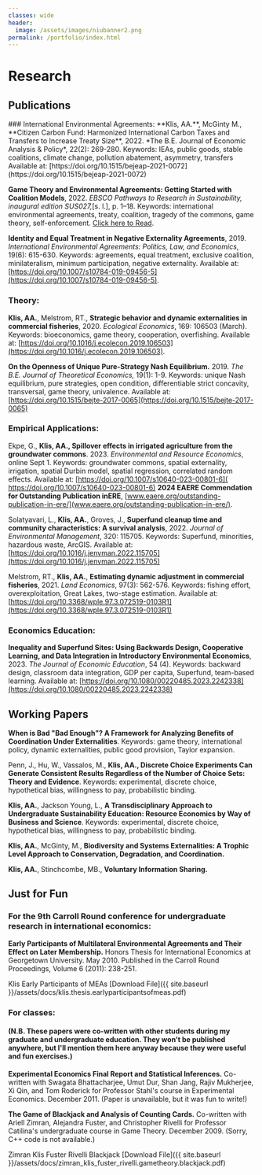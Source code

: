 ```yaml
---
classes: wide
header:
  image: /assets/images/niubanner2.png
permalink: /portfolio/index.html
---
```


# Research

<h2 id="publications">Publications</h2>
### International Environmental Agreements:
**Klis, AA.**, McGinty M., **Citizen Carbon Fund: Harmonized International Carbon Taxes and Transfers to Increase Treaty Size**, 2022. *The B.E. Journal of Economic Analysis & Policy*, 22(2): 269-280. Keywords: IEAs, public goods, stable coalitions, climate change, pollution abatement, asymmetry, transfers Available at: [https://doi.org/10.1515/bejeap-2021-0072](https://doi.org/10.1515/bejeap-2021-0072)  
  
**Game Theory and Environmental Agreements: Getting Started with Coalition Models**, 
2022. *EBSCO Pathways to Research in Sustainability, inaugural edition SUS027,*[s. l.], p. 1–18. Keywords: ​international environmental agreements, treaty, coalition, tragedy of the commons, game theory, self-enforcement. [Click here to Read](https://www.pathways2research.comptsGame%20Theory%20and%20Environmental%20Agreements%3A%20Getting%20Started%20with%20Coalition%20Models).
  

**Identity and Equal Treatment in Negative Externality Agreements**, 2019. *International Environmental Agreements: Politics, Law, and Economics*​, 19(6): 615-630. Keywords: agreements, equal treatment, exclusive coalition, minilateralism, minimum participation, negative externality. Available at: [https://doi.org/10.1007/s10784-019-09456-5](https://doi.org/10.1007/s10784-019-09456-5). 

### Theory:  

**Klis, AA.**, Melstrom, RT., **Strategic behavior and dynamic externalities in commercial fisheries**, 2020. *Ecological Economics*, 169: 106503 (March). Keywords: bioeconomics, game theory, cooperation, overfishing. Available at: [https://doi.org/10.1016/j.ecolecon.2019.106503](https://doi.org/10.1016/j.ecolecon.2019.106503).  
  
**On the Openness of Unique Pure-Strategy Nash Equilibrium.**
2019. *The B.E. Journal of Theoretical Economics,* 19(1): 1-9. Keywords: unique Nash equilibrium, pure strategies, open condition, differentiable strict concavity, transversal, game theory, univalence. ​Available at: [https://doi.org/10.1515/bejte-2017-0065](https://doi.org/10.1515/bejte-2017-0065)
  
### Empirical Applications:  
  
Ekpe, G., **Klis, AA., Spillover effects in irrigated agriculture from the groundwater commons**. 2023. *Environmental and Resource Economics*, online Sept 1. 
​Keywords: groundwater commons, spatial externality, irrigation, spatial Durbin model, spatial regression, correlated random effects. Available at: [​https://doi.org/10.1007/s10640-023-00801-6](​https://doi.org/10.1007/s10640-023-00801-6)
**2024 EAERE Commendation for Outstanding Publication in​ ERE**, [​www.eaere.org/outstanding-publication-in-ere/](​www.eaere.org/outstanding-publication-in-ere/).  
  
Solatyavari, L., **Klis, AA.**, Groves, J., **Superfund cleanup time and community characteristics: A survival analysis**, 2022. *Journal of Environmental Management*, 320: 115705. Keywords: Superfund, minorities, hazardous waste, ArcGIS. Available at: [https://doi.org/10.1016/j.jenvman.2022.115705​](https://doi.org/10.1016/j.jenvman.2022.115705)
  
Melstrom, RT., **Klis, AA.**, **Estimating dynamic adjustment in commercial fisheries**, 2021. *Land Economics*, 97(3): 562-576. Keywords: fishing effort, overexploitation, Great Lakes, two-stage estimation. Available at: [https://doi.org/10.3368/wple.97.3.072519-0103R1](https://doi.org/10.3368/wple.97.3.072519-0103R1)  
  
### Economics Education:  
  
**Inequality and Superfund Sites: Using Backwards Design, Cooperative Learning, and Data Integration in Introductory Environmental Economics**, 2023. *The Journal of Economic Education*, 54 (4). Keywords: ​backward design, classroom data integration, GDP per capita, Superfund, team-based learning. Available at: [https://doi.org/10.1080/00220485.2023.2242338](https://doi.org/10.1080/00220485.2023.2242338)
  
<h2 id="working-papers">Working Papers</h2> 
  
**When is Bad "Bad Enough"? A Framework for Analyzing Benefits of Coordination Under Externalities**. Keywords: game theory, international policy, dynamic externalities, public good provision, Taylor expansion.  
  
Penn, J., Hu, W., Vassalos, M., **Klis, AA., Discrete Choice Experiments Can Generate Consistent Results Regardless of the Number of Choice Sets: Theory and Evidence**. Keywords: experimental, discrete choice, hypothetical bias, willingness to pay, probabilistic binding.  
  
**Klis, AA.**, Jackson Young, L., **A Transdisciplinary Approach to Undergraduate Sustainability Education: Resource Economics by Way of Business and Science**. Keywords: experimental, discrete choice, hypothetical bias, willingness to pay, probabilistic binding.  
  
**Klis, AA.**, McGinty, M., **Biodiversity and Systems Externalities: A Trophic Level Approach to Conservation, Degradation, and Coordination.**  
  
**Klis, AA.**, Stinchcombe, MB., **Voluntary Information Sharing.**



<h2 id="just-for-fun">Just for Fun</h2>

### For the 9th Carroll Round conference for undergraduate research in international economics:
**Early Participants of Multilateral Environmental Agreements and Their Effect on Later Membership.**  Honors Thesis for International Economics at Georgetown University. May 2010. Published in the Carroll Round Proceedings, Volume 6 (2011): 238-251.  
  
Klis Early Participants of MEAs
[Download File]({{ site.baseurl }}/assets/docs/klis.thesis.earlyparticipantsofmeas.pdf)
  
### For classes:
#### (N.B. These papers were co-written with other students during my graduate and undergraduate education. They won't be published anywhere, but I'll mention them here anyway because they were useful and fun exercises.)  
**Experimental Economics Final Report and Statistical Inferences.**  Co-written with Swagata Bhattacharjee, Umut Dur, Shan Jang, Rajiv Mukherjee, Xi Qin, and Tom Roderick for Professor Stahl's course in Experimental Economics.  December 2011. (Paper is unavailable, but it was fun to write!)  
  
**The Game of Blackjack and Analysis of Counting Cards.** Co-written with Ariell Zimran, Alejandra Fuster, and Christopher Rivelli for Professor Catilina's undergraduate course in Game Theory.  December 2009. (Sorry, C++ code is not available.)  
  
Zimran Klis Fuster Rivelli Blackjack [Download File]({{ site.baseurl }}/assets/docs/zimran_klis_fuster_rivelli.gametheory.blackjack.pdf)

<!------------------------------- FOOTER --------------------------------->

[1]: /assets/docs/resume.pdf

[2]: mailto:peter@pwills.com
